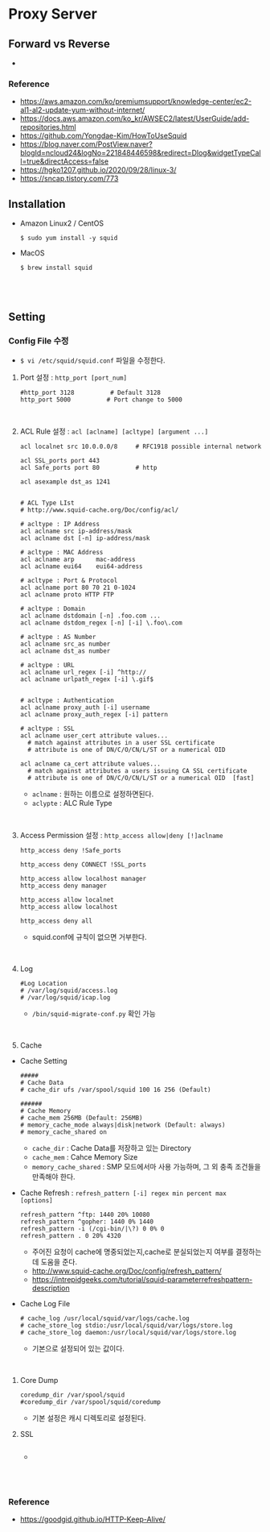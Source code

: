 # Proxy Server


## Forward vs Reverse
* 


### Reference
* https://aws.amazon.com/ko/premiumsupport/knowledge-center/ec2-al1-al2-update-yum-without-internet/
* https://docs.aws.amazon.com/ko_kr/AWSEC2/latest/UserGuide/add-repositories.html
* https://github.com/Yongdae-Kim/HowToUseSquid
* https://blog.naver.com/PostView.naver?blogId=ncloud24&logNo=221848446598&redirect=Dlog&widgetTypeCall=true&directAccess=false
* https://hgko1207.github.io/2020/09/28/linux-3/
* https://sncap.tistory.com/773
 

## Installation
* Amazon Linux2 / CentOS
    ```
    $ sudo yum install -y squid
    ```

* MacOS
    ```
    $ brew install squid
    ```
</br>
</br>


## Setting
### __Config File 수정__
* ```$ vi /etc/squid/squid.conf``` 파일을 수정한다.
1. Port 설정 : ```http_port [port_num]```
    ```
    #http_port 3128          # Default 3128
    http_port 5000          # Port change to 5000
    ```
</br>


2. ACL Rule 설정 : ```acl [aclname] [acltype] [argument ...]```
    ```
    acl localnet src 10.0.0.0/8     # RFC1918 possible internal network

    acl SSL_ports port 443
    acl Safe_ports port 80          # http

    acl asexample dst_as 1241


    # ACL Type LIst
    # http://www.squid-cache.org/Doc/config/acl/

    # acltype : IP Address
    acl aclname src ip-address/mask
    acl aclname dst [-n] ip-address/mask

    # acltype : MAC Address
    acl aclname arp      mac-address
	acl aclname eui64    eui64-address

    # acltype : Port & Protocol
    acl aclname port 80 70 21 0-1024
    acl aclname proto HTTP FTP

    # acltype : Domain
	acl aclname dstdomain [-n] .foo.com ...
	acl aclname dstdom_regex [-n] [-i] \.foo\.com

    # acltype : AS Number
    acl aclname src_as number
	acl aclname dst_as number

    # acltype : URL
    acl aclname url_regex [-i] ^http://
	acl aclname urlpath_regex [-i] \.gif$


    # acltype : Authentication
    acl aclname proxy_auth [-i] username
	acl aclname proxy_auth_regex [-i] pattern

    # acltype : SSL
    acl aclname user_cert attribute values...
	  # match against attributes in a user SSL certificate
	  # attribute is one of DN/C/O/CN/L/ST or a numerical OID

	acl aclname ca_cert attribute values...
	  # match against attributes a users issuing CA SSL certificate
	  # attribute is one of DN/C/O/CN/L/ST or a numerical OID  [fast]

    ```
    * ```aclname``` : 원하는 이름으로 설정하면된다.
    * ```aclypte``` : ALC Rule Type
</br>


3. Access Permission 설정 : ```http_access allow|deny [!]aclname```
    ```
    http_access deny !Safe_ports

    http_access deny CONNECT !SSL_ports

    http_access allow localhost manager
    http_access deny manager

    http_access allow localnet
    http_access allow localhost

    http_access deny all
    ```
    * squid.conf에 규칙이 없으면 거부한다.
</br>


4. Log
    ```
    #Log Location
    # /var/log/squid/access.log
    # /var/log/squid/icap.log

    ```
    * ```/bin/squid-migrate-conf.py``` 확인 가능
</br>


5. Cache
* Cache Setting
    ```
    #####
    # Cache Data
    # cache_dir ufs /var/spool/squid 100 16 256 (Default)

    ######
    # Cache Memory
    # cache_mem 256MB (Default: 256MB)
    # memory_cache_mode always|disk|network (Default: always)
    # memory_cache_shared on
    ```
    * ```cache_dir``` : Cache Data를 저장하고 있는 Directory
    * ```cache_mem``` : Cahce Memory Size
    * ```memory_cache_shared``` : SMP 모드에서마 사용 가능하며, 그 외 충족 조건들을 만족해야 한다.

* Cache Refresh : ```refresh_pattern [-i] regex min percent max [options]```
    ```
    refresh_pattern ^ftp: 1440 20% 10080 
    refresh_pattern ^gopher: 1440 0% 1440 
    refresh_pattern -i (/cgi-bin/|\?) 0 0% 0 
    refresh_pattern . 0 20% 4320 
    ```
    * 주어진 요청이 cache에 명중되었는지,cache로 분실되었는지 여부를 결정하는 데 도움을 준다.
    * http://www.squid-cache.org/Doc/config/refresh_pattern/
    * https://intrepidgeeks.com/tutorial/squid-parameterrefreshpattern-description

* Cache Log File
    ```
    # cache_log /usr/local/squid/var/logs/cache.log
    # cache_store_log stdio:/usr/local/squid/var/logs/store.log
	# cache_store_log daemon:/usr/local/squid/var/logs/store.log
    ```
    * 기본으로 설정되어 있는 값이다.


</br>


1. Core Dump
    ```
    coredump_dir /var/spool/squid
    #coredump_dir /var/spool/squid/coredump
    ```
    * 기본 설정은 캐시 디렉토리로 설정된다.


2. SSL
    ```

    ```
    * 

</br>
</br>


### Reference
* https://goodgid.github.io/HTTP-Keep-Alive/